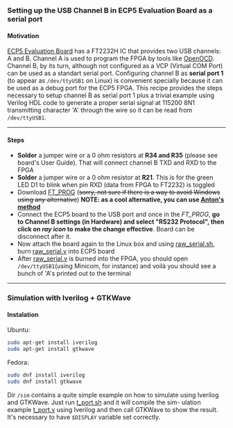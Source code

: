 ### Setting up the USB Channel B in ECP5 Evaluation Board as a serial port

#### Motivation

[ECP5 Evaluation Board](http://www.latticesemi.com/-/media/LatticeSemi/Documents/UserManuals/EI2/FPGA-EB-02017-1-0-ECP5-Evaluation-Board.ashx?document_id=52479)
has a FT2232H IC that provides two USB channels: A and B. Channel A is used
to program the FPGA by tools like [OpenOCD](http://openocd.org/). Channel B, by
its turn, although not configured as a VCP (Virtual COM Port) can be used as a
standart serial port. Configuring channel B as **serial port 1** (to appear as
`/dev/ttyUSB1` on Linux) is convenient specially because it can be used as a
debug port for the ECP5 FPGA. This recipe provides the steps necessary to
setup channel B as serial port 1 plus a trivial example using Verilog HDL code
to generate a proper serial signal at 115200 8N1 transmitting character 'A'
through the wire so it can be read from `/dev/ttyUSB1`.

---

#### Steps

- **Solder** a jumper wire or a 0 ohm resistors at **R34 and R35** (please see
  board's User Guide). That will connect channel B TXD and RXD to the FPGA
- **Solder** a jumper wire or a 0 ohm resistor at **R21**. This is for the green
  LED D1 to blink when pin RXD (data from FPGA to FT2232) is toggled 
- Download [FT_PROG](https://www.ftdichip.com/Support/Utilities.htm#FT_PROG)
  (~~sorry, not sure if there is a way to avoid Windows using any alternative~~)
  **NOTE: as a cool alternative, you can use [Anton's method](https://github.com/antonblanchard/ftdi-eeprom-mod)**
- Connect the ECP5 board to the USB port and once in the *FT_PROG*, **go to
  Channel B settings (in Hardware) and select "RS232 Protocol", then click on
  _ray icon_ to make the change effective**. Board can be disconnect after it.
- Now attach the board again to the Linux box and using [raw_serial.sh](raw_serial.sh),
  burn [raw_serial.v](raw_serial.v) into ECP5 board
- After [raw_serial.v](raw_serial.v) is burned into the FPGA, you should open
  `/dev/ttyUSB1`(using Minicom, for instance) and voilà you should see a bunch
  of 'A's printed out to the terminal

---

### Simulation with Iverilog + GTKWave

#### Instalation

Ubuntu:

```bash
sudo apt-get install iverilog
sudo apt-get install gtkwave

```

Fedora:
```bash
sudo dnf install iverilog
sudo dnf install gtkwave
```

Dir `/sim` contains a quite simple example on how to simulate using Iverilog
and GTKWave. Just run [t_port.sh](/sim/t_port.sh) and it will compile the sim-
ulation example [t_port.v](/sim/t_port.sh) using Iverilog and then call GTKWave
to show the result. It's necessary to have `$DISPLAY` variable set correctly.
